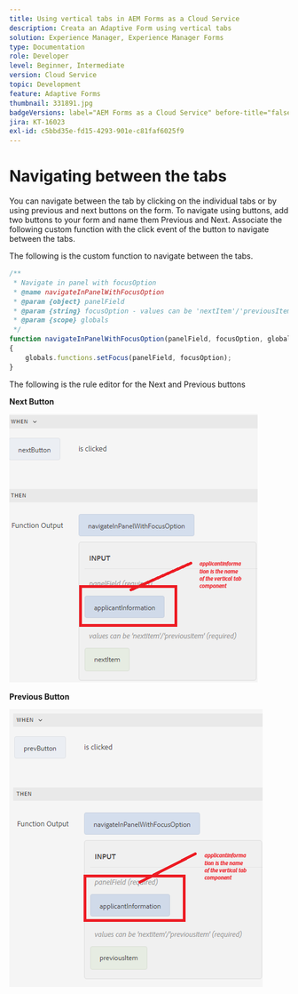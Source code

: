 ```yaml
---
title: Using vertical tabs in AEM Forms as a Cloud Service
description: Creata an Adaptive Form using vertical tabs
solution: Experience Manager, Experience Manager Forms
type: Documentation
role: Developer
level: Beginner, Intermediate
version: Cloud Service
topic: Development
feature: Adaptive Forms
thumbnail: 331891.jpg
badgeVersions: label="AEM Forms as a Cloud Service" before-title="false"
jira: KT-16023
exl-id: c5bbd35e-fd15-4293-901e-c81faf6025f9
---
```

# Navigating between the tabs

You can navigate between the tab by clicking on the individual tabs or by using previous and next buttons on the form. 
To navigate using buttons, add two buttons to your form and name them Previous and Next. Associate the following custom function with the click event of the button to navigate between the tabs.

The following is the custom function to navigate between the tabs.



``` javascript
/**
 * Navigate in panel with focusOption
 * @name navigateInPanelWithFocusOption
 * @param {object} panelField
 * @param {string} focusOption - values can be 'nextItem'/'previousItem'
 * @param {scope} globals
 */
function navigateInPanelWithFocusOption(panelField, focusOption, globals)
{
    globals.functions.setFocus(panelField, focusOption);
}

```

The following is the rule editor for the Next and Previous buttons

**Next Button**

![next-button](assets/next-button.png)

**Previous Button**

![prev-button](assets/prev-button.png)
